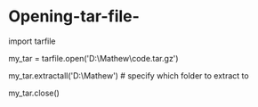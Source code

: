 # Opening-tar-file-
import tarfile

my_tar = tarfile.open('D:\Mathew\code.tar.gz')

my_tar.extractall('D:\Mathew') # specify which folder to extract to

my_tar.close()
